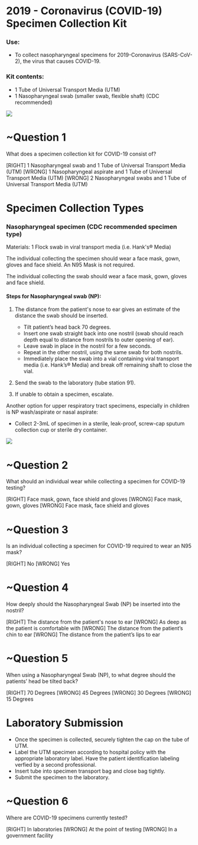 # 2019 - Coronavirus (COVID-19) Specimen Collection Kit

### Use: 
* To collect nasopharyngeal specimens for 2019-Coronavirus (SARS-CoV-2), the virus that causes COVID-19.

### Kit contents:
* 1 Tube of Universal Transport Media (UTM)
* 1 Nasopharyngeal swab (smaller swab, flexible shaft) (CDC recommended)

![](assets/specimen-collection-kit.png)

# ~Question 1
What does a specimen collection kit for COVID-19 consist of?

[RIGHT] 1 Nasopharyngeal swab and 1 Tube of Universal Transport Media (UTM)
[WRONG] 1 Nasopharyngeal aspirate and 1 Tube of Universal Transport Media (UTM)
[WRONG] 2 Nasopharyngeal swabs and 1 Tube of Universal Transport Media (UTM)


# Specimen Collection Types

### Nasopharyngeal specimen (CDC recommended specimen type)
Materials: 1 Flock swab in viral transport media (i.e. Hank's® Media)

The individual collecting the specimen should wear a face mask, gown, gloves and face shield. An N95 Mask is not required.

The individual collecting the swab should wear a face mask, gown, gloves and face shield.

#### Steps for Nasopharyngeal swab (NP):

1. The distance from the patient's nose to ear gives an estimate of the distance the swab should be inserted.

    * Tilt patient’s head back 70 degrees.
    * Insert one swab straight back into one nostril (swab should reach depth equal to distance from nostrils to outer opening of ear).
    * Leave swab in place in the nostril for a few seconds.
    * Repeat in the other nostril, using the same swab for both nostrils.
    * Immediately place the swab into a vial containing viral transport media (i.e. Hank’s® Media) and break off remaining shaft to close the vial.

2. Send the swab to the laboratory (tube station 91).

3. If unable to obtain a specimen, escalate.

Another option for upper respiratory tract specimens, especially in children is NP wash/aspirate or nasal aspirate: 
* Collect 2-3mL of specimen in a sterile, leak-proof, screw-cap sputum collection cup or sterile dry container.

![](assets/nasopharyngeal-specimen.png)

# ~Question 2
What should an individual wear while collecting a specimen for COVID-19 testing?

[RIGHT] Face mask, gown, face shield and gloves
[WRONG] Face mask, gown, gloves
[WRONG] Face mask, face shield and gloves

# ~Question 3
Is an individual collecting a specimen for COVID-19 required to wear an N95 mask?

[RIGHT] No
[WRONG] Yes

# ~Question 4
How deeply should the Nasopharyngeal Swab (NP) be inserted into the nostril?

[RIGHT] The distance from the patient's nose to ear
[WRONG] As deep as the patient is comfortable with
[WRONG] The distance from the patient’s chin to ear
[WRONG] The distance from the patient’s lips to ear

# ~Question 5
When using a Nasopharyngeal Swab (NP), to what degree should the patients’ head be tilted back?

[RIGHT] 70 Degrees
[WRONG] 45 Degrees
[WRONG] 30 Degrees
[WRONG] 15 Degrees

# Laboratory Submission

* Once the specimen is collected, securely tighten the cap on the tube of UTM.
* Label the UTM specimen according to hospital policy with the appropriate laboratory label. Have the patient identification labeling verfied by a second professional.
* Insert tube into specimen transport bag and close bag tightly.
* Submit the specimen to the laboratory.

# ~Question 6
Where are COVID-19 specimens currently tested?

[RIGHT] In laboratories
[WRONG] At the point of testing
[WRONG] In a government facility
